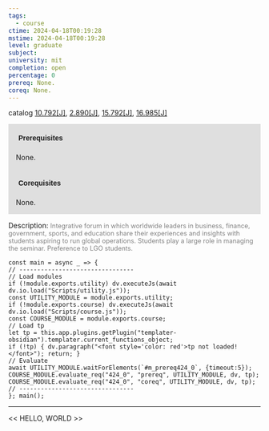 ```yaml
---
tags:
  - course
ctime: 2024-04-18T00:19:28
mstime: 2024-04-18T00:19:28
level: graduate
subject: 
university: mit
completion: open
percentage: 0
prereq: None.
coreq: None.
---
```


catalog [10.792[J]](http://student.mit.edu/catalog/m10a.html#10.792), [2.890[J]](http://student.mit.edu/catalog/m2c.html#2.890), [15.792[J]](http://student.mit.edu/catalog/m15c.html#15.792), [16.985[J]](http://student.mit.edu/catalog/m16b.html#16.985)

<span style="display: block; padding: 15px; background-color: rgb(100, 100, 100, 0.2);"><font id="m_prereq424_0" style="display: block; font-family: Arial, sans-serif; font-weight: bold; padding: 5px">Prerequisites</font><br><span id="prereq424_0">None.</span></span>
<span style="display: block; padding: 15px; background-color: rgb(100, 100, 100, 0.2);"><font id="m_coreq424_0" style="display: block; font-family: Arial, sans-serif; font-weight: bold; padding: 5px">Corequisites</font><br><span id="coreq424_0">None.</span></span>

<font style="">Description:</font>
<font style="color: grey; font-size: 0.8rem;">Integrative forum in which worldwide leaders in business, finance, government, sports, and education share their experiences and insights with students aspiring to run global operations. Students play a large role in managing the seminar. Preference to LGO students.</font>

```dataviewjs
const main = async _ => {
// --------------------------------
// Load modules
if (!module.exports.utility) dv.executeJs(await dv.io.load("Scripts/utility.js"));
const UTILITY_MODULE = module.exports.utility;
if (!module.exports.course) dv.executeJs(await dv.io.load("Scripts/course.js"));
const COURSE_MODULE = module.exports.course;
// Load tp
let tp = this.app.plugins.getPlugin("templater-obsidian").templater.current_functions_object;
if (!tp) { dv.paragraph("<font style='color: red'>tp not loaded!</font>"); return; }
// Evaluate
await UTILITY_MODULE.waitForElements(`#m_prereq424_0`, {timeout:5});
COURSE_MODULE.evaluate_req("424_0", "prereq", UTILITY_MODULE, dv, tp);
COURSE_MODULE.evaluate_req("424_0", "coreq", UTILITY_MODULE, dv, tp);
// --------------------------------
}; main();
```

---

<< HELLO, WORLD >>
